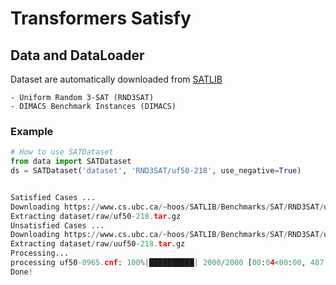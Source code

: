 # Transformers Satisfy

## Data and DataLoader

Dataset are automatically downloaded from [SATLIB](https://www.cs.ubc.ca/~hoos/SATLIB/benchm.html)

    - Uniform Random 3-SAT (RND3SAT)
    - DIMACS Benchmark Instances (DIMACS)

### Example

```python
# How to use SATDataset
from data import SATDataset
ds = SATDataset('dataset', 'RND3SAT/uf50-218', use_negative=True)


Satisfied Cases ...
Downloading https://www.cs.ubc.ca/~hoos/SATLIB/Benchmarks/SAT/RND3SAT/uf50-218.tar.gz
Extracting dataset/raw/uf50-218.tar.gz
Unsatisfied Cases ...
Downloading https://www.cs.ubc.ca/~hoos/SATLIB/Benchmarks/SAT/RND3SAT/uuf50-218.tar.gz
Extracting dataset/raw/uuf50-218.tar.gz
Processing...
processing uf50-0965.cnf: 100%|██████████| 2000/2000 [00:04<00:00, 487.37it/s]
Done!

```
